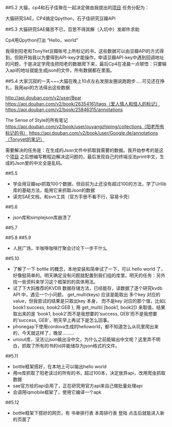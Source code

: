 ##5.2
大猫，cp4和石子佳聚在一起决定做由我提出的[项目](http://stonejiajia.gitbooks.io/test-book/content/source/week5/project.html)
任务分配为：

大猫研究SAE，CP4搞定Qpython，石子佳研究豆瓣API

##5.3
大猫研究SAE痛苦不已，百思不得其解（入坑中）发邮件求助

Cp4用Qpython打出 “Hello，world”

我得到阳老和TonyYet豆瓣账号上所标记的书，这些数据可以由豆瓣API的方式得到，但刚开始我以为要得到API-key才能操作，申请豆瓣API-key中遇到回调地址的问题，于是决定学爬虫把阳老的数据爬下来，最后Cp4在凌晨一点顿悟：只要输入api的地址就能生成json的文件，所有数据都在里面。

##5.4
大家沉寂的一天~~~大猫在晚上10点左右发朋友圈说跑跑步.....可见还在挣扎，我用api的方法得出这些数据


http://api.douban.com/v2/user/Bear
https://api.douban.com/v2/book/26354161/tags（爱人情人和怪人的标记）
https://api.douban.com/v2/book/25846315/annotations

The Sense of Style的所有笔记
https://api.douban.com/v2/book/user/ouyangzhiping/collections（阳老所有标记的书）
https://api.douban.com/v2/book/user/Google.de/annotations（Tonyyet的笔记）

需要解决的任务是：在生成的Json文件中抓取我需要的数据。我开始参考的是这个[项目](https://github.com/shuaijiang/doubanAPI)
之后想编写教程边解决这问题的，最后发现自己的终端没法print中文，生成的Json里的中文全是乱码。

##5.5
* 学会用豆瓣api抓取100个数据，但目前为止还没有超过100的方法，学了Urllib库的基础方法，能用它来抓取Json的数据
* 读完SAE文档，和svn工具（官方手册不看不行，容易卡壳）

##5.6
* json库和simplejson库崩溃了

##5.7

##5.8
##5.9
* 人民广场，半咖啡咖啡厅聚会讨论下一步干什么

##5.10
* 了解了一下 bottle 的概念，本地安装和简单试了一下，可以 hello world 了，好像挺简单的。明天确定没有问题就配置到我们组的库里。明天的任务：另外找一些资料来学习这个框架的的具体用法。 
* 试了下大妈推荐的KVDB 数据存储方法，已经能存，读数据了逐个研究kvdb API 中，遇见一个小问题， get_multi(keys) 应该是能取出 多个key 对应的value，但我尝试的结果是只取出key 本身， 而不是key 对应的那个值，比如{ book1:success, book2:GEB }, 用 get_multi( [book1, book2]) 来取值，结果取出来的是 ‘book1, book2'而不是我想要的’success, GEB'而不是我想要的’success, GEB'，明天早上再试下是怎么回事。
* phonegap下使用cordova生成的helloworld，都不知道怎么从坑里爬出来的，今天就这样了，晚安………
* uniout库，没法让json输出没中文，为什么之前能输出中文呢？这里弄不明白，抓取了所有的书的id并能储存为json格式的文件。

##5.11
* bottle框架搭好，在本地上可以输出hello world
* 用re库抓取了阳老读过的所有的书，超过100本，决定放弃api，改用爬虫抓取数据
* sae官方给的api会用了，正在研究用官方api来自己做批量处理api
* 会调用iqmobile框架了，使用它编译一个apk

##5.12
* bottle框架下搭好的网页，有 
书单排行表 本周排行表 登陆 点击后就能进入新的页面了

